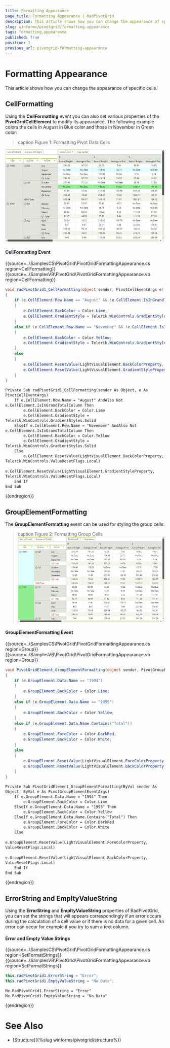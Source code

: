 ```yaml
---
title: Formatting Appearance
page_title: Formatting Appearance | RadPivotGrid
description: This article shows how you can change the appearance of specific cells.
slug: winforms/pivotgrid/formatting-appearance
tags: formatting,appearance
published: True
position: 1
previous_url: pivotgrid-formatting-appearance
---
```


# Formatting Appearance

This article shows how you can change the appearance of specific cells.

## CellFormatting

Using the **CellFormatting** event you can also set various properties of the **PivotGridCellElement** to modify its appearance. The following example colors the cells in August in Blue color and those in November in Green color:

>caption Figure 1: Formatting Pivot Data Cells

![pivotgrid-formatting-appearance 001](images/pivotgrid-formatting-appearance001.png)

#### CellFormatting Event

{{source=..\SamplesCS\PivotGrid\PivotGridFormattingAppearance.cs region=CellFormatting}} 
{{source=..\SamplesVB\PivotGrid\PivotGridFormattingAppearance.vb region=CellFormatting}} 

````C#
void radPivotGrid1_CellFormatting(object sender, PivotCellEventArgs e)
{
    if (e.CellElement.Row.Name == "August" && !e.CellElement.IsInGrandTotalColumn)
    {
        e.CellElement.BackColor = Color.Lime;
        e.CellElement.GradientStyle = Telerik.WinControls.GradientStyles.Solid;
    }
    else if (e.CellElement.Row.Name == "November" && !e.CellElement.IsInGrandTotalColumn)
    {
        e.CellElement.BackColor = Color.Yellow;
        e.CellElement.GradientStyle = Telerik.WinControls.GradientStyles.Solid;
    }
    else
    {
        e.CellElement.ResetValue(LightVisualElement.BackColorProperty, Telerik.WinControls.ValueResetFlags.Local);
        e.CellElement.ResetValue(LightVisualElement.GradientStyleProperty, Telerik.WinControls.ValueResetFlags.Local);
    }
}

````
````VB.NET
Private Sub radPivotGrid1_CellFormatting(sender As Object, e As PivotCellEventArgs)
    If e.CellElement.Row.Name = "August" AndAlso Not e.CellElement.IsInGrandTotalColumn Then
        e.CellElement.BackColor = Color.Lime
        e.CellElement.GradientStyle = Telerik.WinControls.GradientStyles.Solid
    ElseIf e.CellElement.Row.Name = "November" AndAlso Not e.CellElement.IsInGrandTotalColumn Then
        e.CellElement.BackColor = Color.Yellow
        e.CellElement.GradientStyle = Telerik.WinControls.GradientStyles.Solid
    Else
        e.CellElement.ResetValue(LightVisualElement.BackColorProperty, Telerik.WinControls.ValueResetFlags.Local)
        e.CellElement.ResetValue(LightVisualElement.GradientStyleProperty, Telerik.WinControls.ValueResetFlags.Local)
    End If
End Sub

````

{{endregion}} 

## GroupElementFormatting

The **GroupElementFormatting** event can be used for styling the group cells:

>caption Figure 2: Formatting Group Cells
![pivotgrid-formatting-appearance 002](images/pivotgrid-formatting-appearance002.png)

#### GroupElementFormatting Event

{{source=..\SamplesCS\PivotGrid\PivotGridFormattingAppearance.cs region=Group}} 
{{source=..\SamplesVB\PivotGrid\PivotGridFormattingAppearance.vb region=Group}} 

````C#
void PivotGridElement_GroupElementFormatting(object sender, PivotGroupElementEventArgs e)
{
    if (e.GroupElement.Data.Name == "1994")
    {
        e.GroupElement.BackColor = Color.Lime;
    }
    else if (e.GroupElement.Data.Name == "1995")
    {
        e.GroupElement.BackColor = Color.Yellow;
    }
    else if (e.GroupElement.Data.Name.Contains("Total"))
    {
        e.GroupElement.ForeColor = Color.DarkRed;
        e.GroupElement.BackColor = Color.White;
    }
    else
    {
        e.GroupElement.ResetValue(LightVisualElement.ForeColorProperty, ValueResetFlags.Local);
        e.GroupElement.ResetValue(LightVisualElement.BackColorProperty, ValueResetFlags.Local);
    }
}

````
````VB.NET
Private Sub PivotGridElement_GroupElementFormatting(ByVal sender As Object, ByVal e As PivotGroupElementEventArgs)
    If e.GroupElement.Data.Name = "1994" Then
        e.GroupElement.BackColor = Color.Lime
    ElseIf e.GroupElement.Data.Name = "1995" Then
        e.GroupElement.BackColor = Color.Yellow
    ElseIf e.GroupElement.Data.Name.Contains("Total") Then
        e.GroupElement.ForeColor = Color.DarkRed
        e.GroupElement.BackColor = Color.White
    Else
        e.GroupElement.ResetValue(LightVisualElement.ForeColorProperty, ValueResetFlags.Local)
        e.GroupElement.ResetValue(LightVisualElement.BackColorProperty, ValueResetFlags.Local)
    End If
End Sub

````

{{endregion}}

##  ErrorString and EmpltyValueString

Using the __ErrorString__ and __EmpltyValueString__ properties of RadPivotGrid, you can set the strings that will appears correspondingly if an error occurs during the calculation of a cell value or if there is no data for a given cell. An error can occur for example if you try to sum a text column.

#### Error and Empty Value Strings

{{source=..\SamplesCS\PivotGrid\PivotGridFormattingAppearance.cs region=SetFormatStrings}} 
{{source=..\SamplesVB\PivotGrid\PivotGridFormattingAppearance.vb region=SetFormatStrings}} 

````C#
this.radPivotGrid1.ErrorString = "Error";
this.radPivotGrid1.EmptyValueString = "No Data";

````
````VB.NET
Me.RadPivotGrid1.ErrorString = "Error"
Me.RadPivotGrid1.EmptyValueString = "No Data"

````

{{endregion}}

# See Also

* [Structure]({%slug winforms/pivotgrid/structure%})

